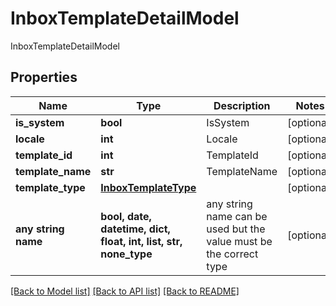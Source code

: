 # InboxTemplateDetailModel

InboxTemplateDetailModel

## Properties
Name | Type | Description | Notes
------------ | ------------- | ------------- | -------------
**is_system** | **bool** | IsSystem | [optional] 
**locale** | **int** | Locale | [optional] 
**template_id** | **int** | TemplateId | [optional] 
**template_name** | **str** | TemplateName | [optional] 
**template_type** | [**InboxTemplateType**](InboxTemplateType.md) |  | [optional] 
**any string name** | **bool, date, datetime, dict, float, int, list, str, none_type** | any string name can be used but the value must be the correct type | [optional]

[[Back to Model list]](../README.md#documentation-for-models) [[Back to API list]](../README.md#documentation-for-api-endpoints) [[Back to README]](../README.md)


